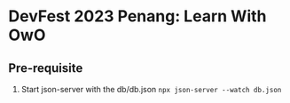 # DevFest 2023 Penang: Learn With OwO

## Pre-requisite

1. Start json-server with the db/db.json
   `npx json-server --watch db.json`
